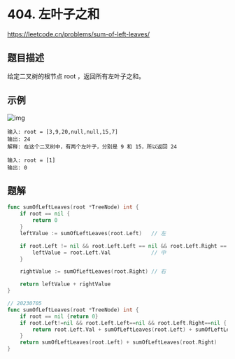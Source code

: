 # 404. 左叶子之和
https://leetcode.cn/problems/sum-of-left-leaves/

## 题目描述
给定二叉树的根节点 root ，返回所有左叶子之和。

## 示例
![img](https://assets.leetcode.com/uploads/2021/04/08/leftsum-tree.jpg)
```
输入: root = [3,9,20,null,null,15,7] 
输出: 24 
解释: 在这个二叉树中，有两个左叶子，分别是 9 和 15，所以返回 24
```
```
输入: root = [1]
输出: 0
```

## 题解
```go
func sumOfLeftLeaves(root *TreeNode) int {
    if root == nil {
        return 0
    }
    leftValue := sumOfLeftLeaves(root.Left)   // 左

    if root.Left != nil && root.Left.Left == nil && root.Left.Right == nil {
        leftValue = root.Left.Val             // 中
    }

    rightValue := sumOfLeftLeaves(root.Right) // 右

    return leftValue + rightValue
}
```
```go
// 20230705
func sumOfLeftLeaves(root *TreeNode) int {
    if root == nil {return 0}
    if root.Left!=nil && root.Left.Left==nil && root.Left.Right==nil {
        return root.Left.Val + sumOfLeftLeaves(root.Left) + sumOfLeftLeaves(root.Right)
    }
    return sumOfLeftLeaves(root.Left) + sumOfLeftLeaves(root.Right)
}
```
